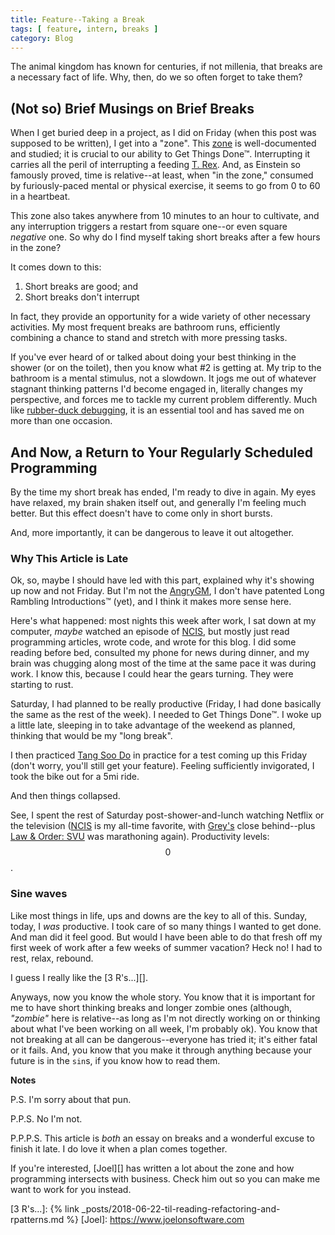```yaml
---
title: Feature--Taking a Break
tags: [ feature, intern, breaks ]
category: Blog
---
```


The animal kingdom has known for centuries, if not millenia, that breaks are a
necessary fact of life. Why, then, do we so often forget to take them?

## (Not so) Brief Musings on Brief Breaks

When I get buried deep in a project, as I did on Friday (when this post was
supposed to be written), I get into a "zone". This [zone][] is well-documented
and studied; it is crucial to our ability to Get Things Done™. Interrupting it
carries all the peril of interrupting a feeding [T. Rex][]. And, as Einstein so
famously proved, time is relative--at least, when "in the zone," consumed by
furiously-paced mental or physical exercise, it seems to go from 0 to 60 in a
heartbeat.

This zone also takes anywhere from 10 minutes to an hour to cultivate, and any
interruption triggers a restart from square one--or even square *negative* one.
So why do I find myself taking short breaks after a few hours in the zone?

It comes down to this:

1. Short breaks are good; and
2. Short breaks don't interrupt

In fact, they provide an opportunity for a wide variety of other necessary
activities. My most frequent breaks are bathroom runs, efficiently combining a
chance to stand and stretch with more pressing tasks.

If you've ever heard of or talked about doing your best thinking in the shower
(or on the toilet), then you know what #2 is getting at. My trip to the bathroom
is a mental stimulus, not a slowdown. It jogs me out of whatever stagnant
thinking patterns I'd become engaged in, literally changes my perspective, and
forces me to tackle my current problem differently. Much like [rubber-duck
debugging][], it is an essential tool and has saved me on more than one
occasion.

## And Now, a Return to Your Regularly Scheduled Programming

By the time my short break has ended, I'm ready to dive in again. My eyes have
relaxed, my brain shaken itself out, and generally I'm feeling much better. But
this effect doesn't have to come only in short bursts.

And, more importantly, it can be dangerous to leave it out altogether.

### Why This Article is Late

Ok, so, maybe I should have led with this part, explained why it's showing up
now and not Friday. But I'm not the [AngryGM][], I don't have patented Long
Rambling Introductions™ (yet), and I think it makes more sense here.

Here's what happened: most nights this week after work, I sat down at my
computer, *maybe* watched an episode of [NCIS][], but mostly just read
programming articles, wrote code, and wrote for this blog. I did some reading
before bed, consulted my phone for news during dinner, and my brain was chugging
along most of the time at the same pace it was during work. I know this, because
I could hear the gears turning. They were starting to rust.

Saturday, I had planned to be really productive (Friday, I had done basically
the same as the rest of the week). I needed to Get Things Done™. I woke up a
little late, sleeping in to take advantage of the weekend as planned, thinking
that would be my "long break".

I then practiced [Tang Soo Do][] in practice for a test coming up this Friday
(don't worry, you'll still get your feature). Feeling sufficiently invigorated,
I took the bike out for a 5mi ride.

And then things collapsed.

See, I spent the rest of Saturday post-shower-and-lunch watching Netflix or the
television ([NCIS][] is my all-time favorite, with [Grey's][] close behind--plus
[Law & Order: SVU][] was marathoning again). Productivity levels: $$0$$.

### Sine waves

Like most things in life, ups and downs are the key to all of this. Sunday,
today, I *was* productive. I took care of so many things I wanted to get done.
And man did it feel good. But would I have been able to do that fresh off my
first week of work after a few weeks of summer vacation? Heck no! I had to rest,
relax, rebound.

I guess I really like the [3 R's...][].

Anyways, now you know the whole story. You know that it is important for me to
have short thinking breaks and longer zombie ones (although, *"zombie"* here is
relative--as long as I'm not directly working on or thinking about what I've
been working on all week, I'm probably ok). You know that not breaking at all
can be dangerous--everyone has tried it; it's either fatal or it fails. And, you
know that you make it through anything because your future is in the `sin`s, if
you know how to read them.

__Notes__

P.S. I'm sorry about that pun.

P.P.S. No I'm not.

P.P.P.S. This article is *both* an essay on breaks and a wonderful excuse to
finish it late. I do love it when a plan comes together.

If you're interested, [Joel][] has written a lot about the zone and how
programming intersects with business. Check him out so you can make me want to
work for you instead.

[zone]: https://www.joelonsoftware.com/2000/04/19/where-do-these-people-get-their-unoriginal-ideas/
[T. Rex]: https://youtu.be/soDUaoPKcjY?t=4m5s
[rubber-duck debugging]: https://ericlippert.com/2014/03/05/how-to-debug-small-programs/
[AngryGM]: http://theangrygm.com
[NCIS]: https://en.wikipedia.org/wiki/NCIS_(TV_series)
[Tang Soo Do]: http://uskmartialarts.com
[Grey's]: http://abc.go.com/shows/greys-anatomy
[Law & Order: SVU]: https://www.nbc.com/law-and-order-special-victims-unit
[3 R's...]: {% link _posts/2018-06-22-til-reading-refactoring-and-rpatterns.md %}
[Joel]: https://www.joelonsoftware.com
